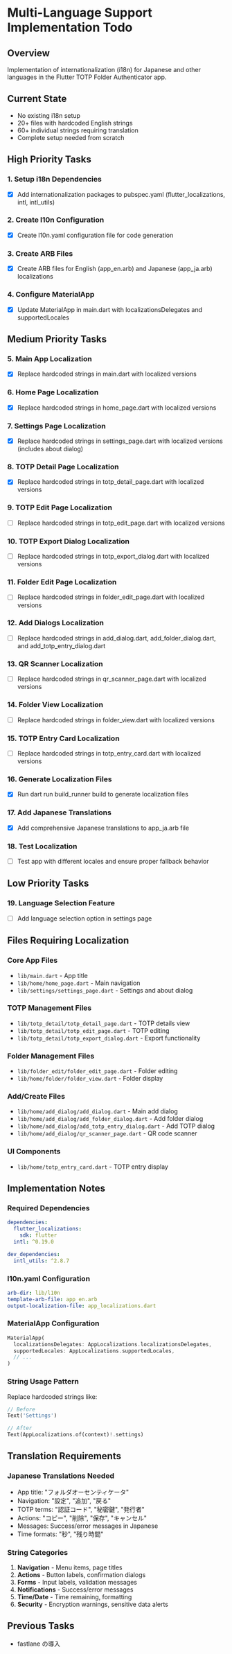 # Multi-Language Support Implementation Todo

## Overview
Implementation of internationalization (i18n) for Japanese and other languages in the Flutter TOTP Folder Authenticator app.

## Current State
- No existing i18n setup
- 20+ files with hardcoded English strings
- 60+ individual strings requiring translation
- Complete setup needed from scratch

## High Priority Tasks

### 1. Setup i18n Dependencies
- [x] Add internationalization packages to pubspec.yaml (flutter_localizations, intl, intl_utils)

### 2. Create l10n Configuration
- [x] Create l10n.yaml configuration file for code generation

### 3. Create ARB Files
- [x] Create ARB files for English (app_en.arb) and Japanese (app_ja.arb) localizations

### 4. Configure MaterialApp
- [x] Update MaterialApp in main.dart with localizationsDelegates and supportedLocales

## Medium Priority Tasks

### 5. Main App Localization
- [x] Replace hardcoded strings in main.dart with localized versions

### 6. Home Page Localization
- [x] Replace hardcoded strings in home_page.dart with localized versions

### 7. Settings Page Localization
- [x] Replace hardcoded strings in settings_page.dart with localized versions (includes about dialog)

### 8. TOTP Detail Page Localization
- [x] Replace hardcoded strings in totp_detail_page.dart with localized versions

### 9. TOTP Edit Page Localization
- [ ] Replace hardcoded strings in totp_edit_page.dart with localized versions

### 10. TOTP Export Dialog Localization
- [ ] Replace hardcoded strings in totp_export_dialog.dart with localized versions

### 11. Folder Edit Page Localization
- [ ] Replace hardcoded strings in folder_edit_page.dart with localized versions

### 12. Add Dialogs Localization
- [ ] Replace hardcoded strings in add_dialog.dart, add_folder_dialog.dart, and add_totp_entry_dialog.dart

### 13. QR Scanner Localization
- [ ] Replace hardcoded strings in qr_scanner_page.dart with localized versions

### 14. Folder View Localization
- [ ] Replace hardcoded strings in folder_view.dart with localized versions

### 15. TOTP Entry Card Localization
- [ ] Replace hardcoded strings in totp_entry_card.dart with localized versions

### 16. Generate Localization Files
- [x] Run dart run build_runner build to generate localization files

### 17. Add Japanese Translations
- [x] Add comprehensive Japanese translations to app_ja.arb file

### 18. Test Localization
- [ ] Test app with different locales and ensure proper fallback behavior

## Low Priority Tasks

### 19. Language Selection Feature
- [ ] Add language selection option in settings page

## Files Requiring Localization

### Core App Files
- `lib/main.dart` - App title
- `lib/home/home_page.dart` - Main navigation
- `lib/settings/settings_page.dart` - Settings and about dialog

### TOTP Management Files
- `lib/totp_detail/totp_detail_page.dart` - TOTP details view
- `lib/totp_detail/totp_edit_page.dart` - TOTP editing
- `lib/totp_detail/totp_export_dialog.dart` - Export functionality

### Folder Management Files
- `lib/folder_edit/folder_edit_page.dart` - Folder editing
- `lib/home/folder/folder_view.dart` - Folder display

### Add/Create Files
- `lib/home/add_dialog/add_dialog.dart` - Main add dialog
- `lib/home/add_dialog/add_folder_dialog.dart` - Add folder dialog
- `lib/home/add_dialog/add_totp_entry_dialog.dart` - Add TOTP dialog
- `lib/home/add_dialog/qr_scanner_page.dart` - QR code scanner

### UI Components
- `lib/home/totp_entry_card.dart` - TOTP entry display

## Implementation Notes

### Required Dependencies
```yaml
dependencies:
  flutter_localizations:
    sdk: flutter
  intl: ^0.19.0

dev_dependencies:
  intl_utils: ^2.8.7
```

### l10n.yaml Configuration
```yaml
arb-dir: lib/l10n
template-arb-file: app_en.arb
output-localization-file: app_localizations.dart
```

### MaterialApp Configuration
```dart
MaterialApp(
  localizationsDelegates: AppLocalizations.localizationsDelegates,
  supportedLocales: AppLocalizations.supportedLocales,
  // ...
)
```

### String Usage Pattern
Replace hardcoded strings like:
```dart
// Before
Text('Settings')

// After
Text(AppLocalizations.of(context)!.settings)
```

## Translation Requirements

### Japanese Translations Needed
- App title: "フォルダオーセンティケータ"
- Navigation: "設定", "追加", "戻る"
- TOTP terms: "認証コード", "秘密鍵", "発行者"
- Actions: "コピー", "削除", "保存", "キャンセル"
- Messages: Success/error messages in Japanese
- Time formats: "秒", "残り時間"

### String Categories
1. **Navigation** - Menu items, page titles
2. **Actions** - Button labels, confirmation dialogs
3. **Forms** - Input labels, validation messages
4. **Notifications** - Success/error messages
5. **Time/Date** - Time remaining, formatting
6. **Security** - Encryption warnings, sensitive data alerts

## Previous Tasks
- fastlane の導入
